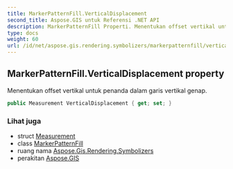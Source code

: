 ```yaml
---
title: MarkerPatternFill.VerticalDisplacement
second_title: Aspose.GIS untuk Referensi .NET API
description: MarkerPatternFill Properti. Menentukan offset vertikal untuk penanda dalam garis vertikal genap.
type: docs
weight: 60
url: /id/net/aspose.gis.rendering.symbolizers/markerpatternfill/verticaldisplacement/
---
```

## MarkerPatternFill.VerticalDisplacement property

Menentukan offset vertikal untuk penanda dalam garis vertikal genap.

```csharp
public Measurement VerticalDisplacement { get; set; }
```

### Lihat juga

* struct [Measurement](../../../aspose.gis.rendering/measurement/)
* class [MarkerPatternFill](../)
* ruang nama [Aspose.Gis.Rendering.Symbolizers](../../markerpatternfill/)
* perakitan [Aspose.GIS](../../../)


